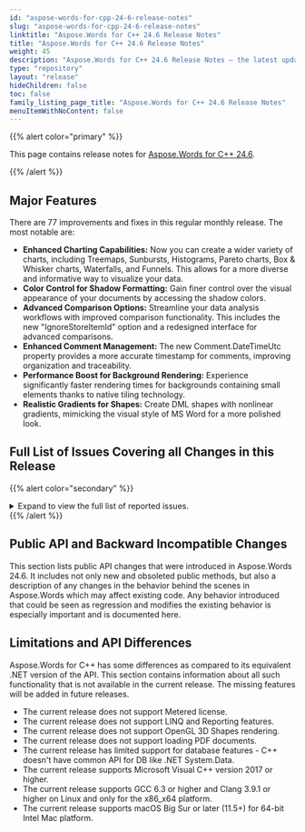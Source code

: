 ```yaml
---
id: "aspose-words-for-cpp-24-6-release-notes"
slug: "aspose-words-for-cpp-24-6-release-notes"
linktitle: "Aspose.Words for C++ 24.6 Release Notes"
title: "Aspose.Words for C++ 24.6 Release Notes"
weight: 45
description: "Aspose.Words for C++ 24.6 Release Notes – the latest updates and fixes."
type: "repository"
layout: "release"
hideChildren: false
toc: false
family_listing_page_title: "Aspose.Words for C++ 24.6 Release Notes"
menuItemWithNoContent: false
---
```


{{% alert color="primary" %}}

This page contains release notes for [Aspose.Words for C++ 24.6](https://www.nuget.org/packages/Aspose.Words.Cpp/24.6.0).

{{% /alert %}}

## Major Features

There are 77 improvements and fixes in this regular monthly release. The most notable are:

- **Enhanced Charting Capabilities:** Now you can create a wider variety of charts, including Treemaps, Sunbursts, Histograms, Pareto charts, Box & Whisker charts, Waterfalls, and Funnels. This allows for a more diverse and informative way to visualize your data.
- **Color Control for Shadow Formatting:** Gain finer control over the visual appearance of your documents by accessing the shadow colors.
- **Advanced Comparison Options:** Streamline your data analysis workflows with improved comparison functionality. This includes the new "IgnoreStoreItemId" option and a redesigned interface for advanced comparisons.
- **Enhanced Comment Management:** The new Comment.DateTimeUtc property provides a more accurate timestamp for comments, improving organization and traceability.
- **Performance Boost for Background Rendering:** Experience significantly faster rendering times for backgrounds containing small elements thanks to native tiling technology.
- **Realistic Gradients for Shapes:** Create DML shapes with nonlinear gradients, mimicking the visual style of MS Word for a more polished look.

## Full List of Issues Covering all Changes in this Release

{{% alert color="secondary" %}}
<details><summary>Expand to view the full list of reported issues.</summary>

1. Aspose.Words.UnsupportedFileFormatException "Unknown file format."
2. Consider providing an option to take in account only SDT content upon comparing
3. Add possibility to insert new ChartEx using DocumentBuilder.InsertChart method
4. Allow creation of Histogram (Pareto) charts
5. Consider providing access to comment date stored in commentsExtensible.xml
6. Consider supporting of min/max-width & min/max-height CSS properties
7. Implement native tile rendering of textured background shape
8. Add support to get DML effects of a Shape
9. Left indent of first list item is incorrect after import from HTML
10. Incorrect revisions after comparing documents
11. InitializeContextStep throws StackOverflowException
12. Password protection issue with Unprotect
13. Document.Unprotect(string) still unprotects password protected document if empty string or null is passed as a password
14. FileCorruptedException is thrown upon loading DOC document
15. Missed glyphs are rendered if PdfSaveOptions.PreserveFormFields is enabled
16. Pdf2Word. PdfTilingPatternFactory throws CantCreateBitmapException
17. UnsupportedFileFormatException is thrown upon loading DOC file
18. Aspose.Words.UnsupportedFileFormatException is thrown while loading DOC
19. Aspose.Words hangs when saving DOC to JPEG
20. DOC file is loaded as TXT produces garbage characters in the output
21. InvalidOperationException, cannot parse Pages entry
22. SVG is rendered improperly
23. Left indent of list item is incorrect after conversion DOCX to HTML
24. Metafile is blurred after converting RTF to HTML
25. ColontitleBookmarksCorrector throws NullReferenceException
26. Order of style aliases changes after resaving a DOCX document
27. getAdjustments() returns empty collection for adjusted shape when adj == 0
28. CheckFormatStep throws ArgumentOutOfRangeException
29. HTML fixed from Word does not match
30. MHTML to PDF: Save method hangs
31. Slow rendering of page background composed of tiled 1x1 pixel image
32. Rendering DOCX to PDF never finishes
33. Aspose.Words hangs upon rendering MHTML document
34. Aspose.Words hangs upon rendering document
35. Font is changed after open/save document
36. Incorrect line wrapping in a justified paragraph on conversion to PDF
37. Text in table is wrapped improperly upon rendering
38. Interscript spacing issue when a paragraph is justified
39. DOCX to PDF: Chinese characters not rendered correctly
40. InvalidOperationException is thrown upon building report
41. An extra page on RTF to PDF conversion
42. InvalidCastException is thrown upon rendering document with ShowInBalloons.Format
43. Numeration items count and formatting changed after conversion
44. PNG images produced by Aspose.Words do not pass validation.
45. Extra paragraph added after SetMapping
46. Different page margins are reported by AW model and MS Word
47. Aspose.Words hangs upon rendering document
48. The offsets before and after equality operators are different from offsets of other operators
49. Replace settings of destination blank document in Merger
50. RTF to PDF Conversion Issue: content flow across pages does not match MS Word
51. Cannot save the DOCX source to DOC format
52. Fill color modifiers have incorrect coefficients
53. Error during conversion to SVG with set MaxImageResolution option
54. DOCX merging issue
55. NullReferenceException is thrown upon extracting page
56. Consider attaching a property to get/set noPunctuationKerning option
57. DML shapes filled with a two-color gradient are rendered as linear gradients
58. Style names are changed after saving DOCX to HTML to DOCX
59. EQ field is rendered improperly
60. OleFormat.IconCaption getter throws ArgumentOutOfRangeException
61. Unable to substitute a missing font with a font set up as a default font
62. Metafile colors are darker after rendering in .NET Standard and Java
63. Compare result does not match MS Word output
64. InvalidOperationException is thrown upon updating page layout after changing page setup
65. Aspose.Words detects changes in shapes upon comparing documents
66. Text is shifted right after rendering
67. Clearing CustomXmlParts resets the style on component
68. Comparing document to itself produces revisions
69. Object reference not set to an instance exception when comparing two specific documents
70. StackOverflowException is thrown upon converting RTF to HTML
71. DOCX to PDF: Page alignment issues
72. DOCX to PDF conversion bug
73. Inconsistencies when inserting OLE object in DOCX
74. Soft edge effect is not rendered in PDF/A by Aspose.Words
75. Compare result does not match MS Word output
76. Redundant revision on field after comparing documents
77. Text position changed after merge

</details>
{{% /alert %}}

## Public API and Backward Incompatible Changes

This section lists public API changes that were introduced in Aspose.Words 24.6. It includes not only new and obsoleted public methods, but also a description of any changes in the behavior behind the scenes in Aspose.Words which may affect existing code. Any behavior introduced that could be seen as regression and modifies the existing behavior is especially important and is documented here.

## Limitations and API Differences

Aspose.Words for C++ has some differences as compared to its equivalent .NET version of the API. This section contains information about all such functionality that is not available in the current release. The missing features will be added in future releases.

- The current release does not support Metered license.
- The current release does not support LINQ and Reporting features.
- The current release does not support OpenGL 3D Shapes rendering.
- The current release does not support loading PDF documents.
- The current release has limited support for database features - C++ doesn't have common API for DB like .NET System.Data.
- The current release supports Microsoft Visual C++ version 2017 or higher.
- The current release supports GCC 6.3 or higher and Clang 3.9.1 or higher on Linux and only for the x86_x64 platform.
- The current release supports macOS Big Sur or later (11.5+) for 64-bit Intel Mac platform.
